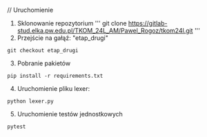 // Uruchomienie
1. Sklonowanie repozytorium
'''
git clone https://gitlab-stud.elka.pw.edu.pl/TKOM_24L_AM/Pawel_Rogoz/tkom24l.git
'''
2. Przejście na gałąź: "etap_drugi"
```
git checkout etap_drugi
```
3. Pobranie pakietów
```
pip install -r requirements.txt
```
4. Uruchomienie pliku lexer:
```
python lexer.py
```
5. Uruchomienie testów jednostkowych
```
pytest
```
